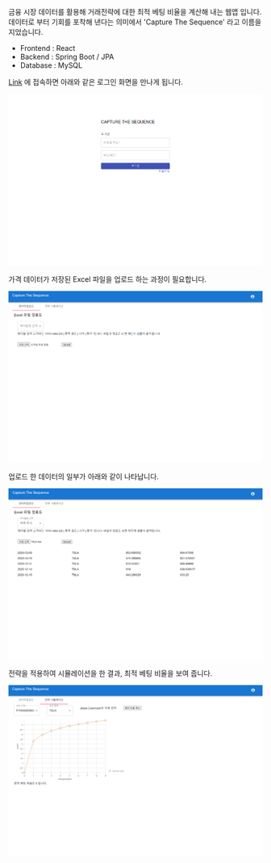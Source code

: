 금융 시장 데이터를 활용해 거래전략에 대한 최적 베팅 비율을 계산해 내는 웹앱 입니다.  데이터로 부터 기회를 포착해 낸다는 의미에서 'Capture The Sequence' 라고 이름을 지었습니다.

- Frontend : React
- Backend : Spring Boot / JPA
- Database : MySQL

[Link](3.35.254.243:3000) 에 접속하면 아래와 같은 로그인 화면을 만나게 됩니다.

<img src="https://github.com/yunseokjeon/CaptureTheSequence/blob/master/Documents/images/02021.png?raw=true">

가격 데이터가 저장된 Excel 파일을 업로드 하는 과정이 필요합니다.

<img src="https://github.com/yunseokjeon/CaptureTheSequence/blob/master/Documents/images/02022.png?raw=true">

업로드 한 데이터의 일부가 아래와 같이 나타납니다.

<img src="https://github.com/yunseokjeon/CaptureTheSequence/blob/master/Documents/images/02023.png?raw=true">

전략을 적용하여 시뮬레이션을 한 결과, 최적 베팅 비율을 보여 줍니다.

<img src="https://github.com/yunseokjeon/CaptureTheSequence/blob/master/Documents/images/02024.png?raw=true">
